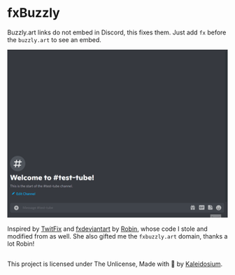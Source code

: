 # fxBuzzly

Buzzly.art links do not embed in Discord, this fixes them. Just add `fx` before the `buzzly.art` to see an embed.

![example](example.gif)

Inspired by [TwitFix](https://github.com/robinuniverse/TwitFix) and [fxdeviantart](https://github.com/robinuniverse/fxdeviantart) by [Robin](https://github.com/robinuniverse), whose code I stole and modified from as well. She also gifted me the `fxbuzzly.art` domain, thanks a lot Robin!

##

This project is licensed under The Unlicense, Made with 🧪 by [Kaleidosium](https://github.com/Kaleidosium).
